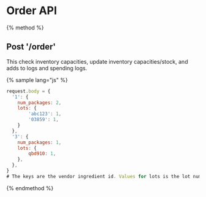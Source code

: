 # Order API

{% method %}
## Post '/order'

This check inventory capacities, update inventory capacities/stock, and adds to logs and spending logs.

{% sample lang="js" %}
```js
request.body = {
  '1': {
    num_packages: 2, 
    lots: { 
        'abc123': 1, 
        '03859': 1,
    } 
  },
  '3': {
    num_packages: 1,
    lots: { 
        qbd910: 1, 
    }, 
  },
}
# The keys are the vendor ingredient id. Values for lots is the lot number and number of packages for that lot. Number of packages in each lot summed together need to equal num_packages specified.
```

{% endmethod %}